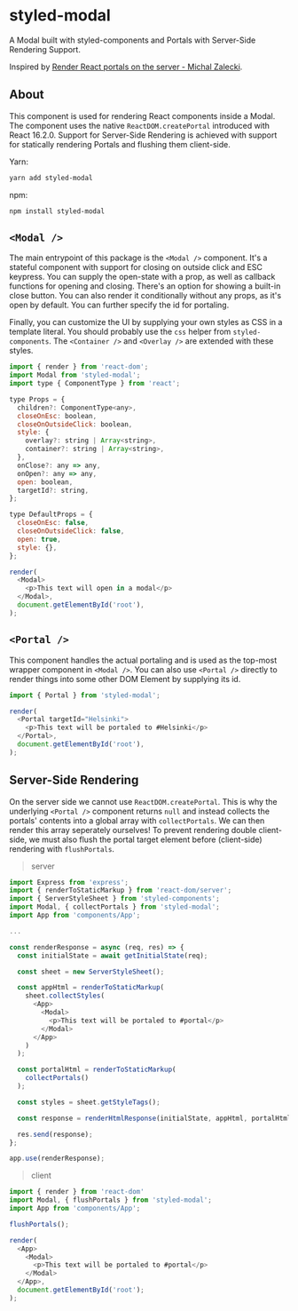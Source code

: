 # styled-modal

A Modal built with styled-components and Portals with Server-Side Rendering Support.

Inspired by [Render React portals on the server - Michal Zalecki](https://michalzalecki.com/render-react-portals-on-the-server/).

## About

This component is used for rendering React components inside a Modal. The component uses the native `ReactDOM.createPortal` introduced with React 16.2.0. Support for Server-Side Rendering is achieved with support for statically rendering Portals and flushing them client-side.

Yarn:
```bash
yarn add styled-modal
```

npm:
```bash
npm install styled-modal
```

## `<Modal />`

The main entrypoint of this package is the `<Modal />` component. It's a stateful component with support for closing on outside click and ESC keypress. You can supply the open-state with a prop, as well as callback functions for opening and closing. There's an option for showing a built-in close button. You can also render it conditionally without any props, as it's open by default. You can further specify the id for portaling.

Finally, you can customize the UI by supplying your own styles as CSS in a template literal. You should probably use the `css` helper from `styled-components`. The `<Container />` and `<Overlay />` are extended with these styles.

```javascript
import { render } from 'react-dom';
import Modal from 'styled-modal';
import type { ComponentType } from 'react';

type Props = {
  children?: ComponentType<any>,
  closeOnEsc: boolean,
  closeOnOutsideClick: boolean,
  style: {
    overlay?: string | Array<string>,
    container?: string | Array<string>,
  },
  onClose?: any => any,
  onOpen?: any => any,
  open: boolean,
  targetId?: string,
};

type DefaultProps = {
  closeOnEsc: false,
  closeOnOutsideClick: false,
  open: true,
  style: {},
};

render(
  <Modal>
    <p>This text will open in a modal</p>
  </Modal>,
  document.getElementById('root'),
);
```

## `<Portal />`

This component handles the actual portaling and is used as the top-most wrapper component in `<Modal />`. You can also use `<Portal />` directly to render things into some other DOM Element by supplying its id.

```javascript
import { Portal } from 'styled-modal';

render(
  <Portal targetId="Helsinki">
    <p>This text will be portaled to #Helsinki</p>
  </Portal>,
  document.getElementById('root'),
);
```

## Server-Side Rendering

On the server side we cannot use `ReactDOM.createPortal`. This is why the underlying `<Portal />` component returns `null` and instead collects the portals' contents into a global array with `collectPortals`. We can then render this array seperately ourselves! To prevent rendering double client-side, we must also flush the portal target element before (client-side) rendering with `flushPortals`.

>server
```javascript
import Express from 'express';
import { renderToStaticMarkup } from 'react-dom/server';
import { ServerStyleSheet } from 'styled-components';
import Modal, { collectPortals } from 'styled-modal';
import App from 'components/App';

...

const renderResponse = async (req, res) => {
  const initialState = await getInitialState(req);

  const sheet = new ServerStyleSheet();

  const appHtml = renderToStaticMarkup(
    sheet.collectStyles(
      <App>
        <Modal>
          <p>This text will be portaled to #portal</p>
        </Modal>
      </App>
    )
  );

  const portalHtml = renderToStaticMarkup(
    collectPortals()
  );

  const styles = sheet.getStyleTags();

  const response = renderHtmlResponse(initialState, appHtml, portalHtml, styles);

  res.send(response);
};

app.use(renderResponse);
```

>client
```javascript
import { render } from 'react-dom'
import Modal, { flushPortals } from 'styled-modal';
import App from 'components/App';

flushPortals();

render(
  <App>
    <Modal>
      <p>This text will be portaled to #portal</p>
    </Modal>
  </App>,
  document.getElementById('root');
);
```